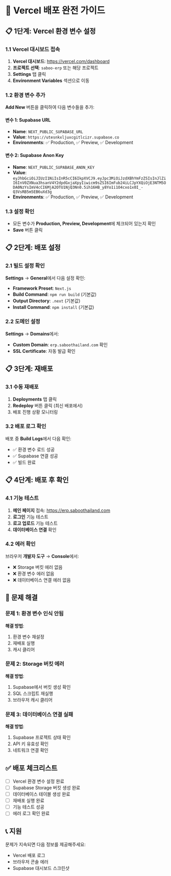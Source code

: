 # 🚀 Vercel 배포 완전 가이드

## 📋 1단계: Vercel 환경 변수 설정

### 1.1 Vercel 대시보드 접속
1. **Vercel 대시보드**: https://vercel.com/dashboard
2. **프로젝트 선택**: `saboo-erp` 또는 해당 프로젝트
3. **Settings** 탭 클릭
4. **Environment Variables** 섹션으로 이동

### 1.2 환경 변수 추가
**Add New** 버튼을 클릭하여 다음 변수들을 추가:

#### 변수 1: Supabase URL
- **Name**: `NEXT_PUBLIC_SUPABASE_URL`
- **Value**: `https://utesnkxljuxcgitlcizr.supabase.co`
- **Environments**: ✅ Production, ✅ Preview, ✅ Development

#### 변수 2: Supabase Anon Key
- **Name**: `NEXT_PUBLIC_SUPABASE_ANON_KEY`
- **Value**: `eyJhbGciOiJIUzI1NiIsInR5cCI6IkpXVCJ9.eyJpc3MiOiJzdXBhYmFzZSIsInJlZiI6InV0ZXNua3hsanV4Y2dpdGxjaXpyIiwicm9sZSI6ImFub24iLCJpYXQiOjE3NTM5ODA0NzYsImV4cCI6MjA2OTU1NjQ3Nn0.5ih16HB_y8Yo1i1O4cxo1x0I_-Q3VsRB5m5EB6uXd3g`
- **Environments**: ✅ Production, ✅ Preview, ✅ Development

### 1.3 설정 확인
- 모든 변수가 **Production, Preview, Development**에 체크되어 있는지 확인
- **Save** 버튼 클릭

## 📋 2단계: 배포 설정

### 2.1 빌드 설정 확인
**Settings** → **General**에서 다음 설정 확인:

- **Framework Preset**: `Next.js`
- **Build Command**: `npm run build` (기본값)
- **Output Directory**: `.next` (기본값)
- **Install Command**: `npm install` (기본값)

### 2.2 도메인 설정
**Settings** → **Domains**에서:
- **Custom Domain**: `erp.saboothailand.com` 확인
- **SSL Certificate**: 자동 발급 확인

## 📋 3단계: 재배포

### 3.1 수동 재배포
1. **Deployments** 탭 클릭
2. **Redeploy** 버튼 클릭 (최신 배포에서)
3. 배포 진행 상황 모니터링

### 3.2 배포 로그 확인
배포 중 **Build Logs**에서 다음 확인:
- ✅ 환경 변수 로드 성공
- ✅ Supabase 연결 성공
- ✅ 빌드 완료

## 📋 4단계: 배포 후 확인

### 4.1 기능 테스트
1. **메인 페이지** 접속: https://erp.saboothailand.com
2. **로그인** 기능 테스트
3. **로고 업로드** 기능 테스트
4. **데이터베이스 연결** 확인

### 4.2 에러 확인
브라우저 **개발자 도구** → **Console**에서:
- ❌ Storage 버킷 에러 없음
- ❌ 환경 변수 에러 없음
- ❌ 데이터베이스 연결 에러 없음

## 🚨 문제 해결

### 문제 1: 환경 변수 인식 안됨
**해결 방법**:
1. 환경 변수 재설정
2. 재배포 실행
3. 캐시 클리어

### 문제 2: Storage 버킷 에러
**해결 방법**:
1. Supabase에서 버킷 생성 확인
2. SQL 스크립트 재실행
3. 브라우저 캐시 클리어

### 문제 3: 데이터베이스 연결 실패
**해결 방법**:
1. Supabase 프로젝트 상태 확인
2. API 키 유효성 확인
3. 네트워크 연결 확인

## ✅ 배포 체크리스트

- [ ] Vercel 환경 변수 설정 완료
- [ ] Supabase Storage 버킷 생성 완료
- [ ] 데이터베이스 테이블 생성 완료
- [ ] 재배포 실행 완료
- [ ] 기능 테스트 성공
- [ ] 에러 로그 확인 완료

## 📞 지원

문제가 지속되면 다음 정보를 제공해주세요:
- Vercel 배포 로그
- 브라우저 콘솔 에러
- Supabase 대시보드 스크린샷 